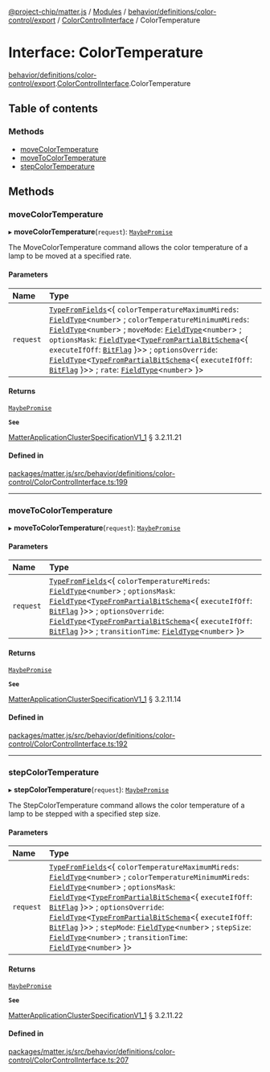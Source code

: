 [@project-chip/matter.js](../README.md) / [Modules](../modules.md) / [behavior/definitions/color-control/export](../modules/behavior_definitions_color_control_export.md) / [ColorControlInterface](../modules/behavior_definitions_color_control_export.ColorControlInterface.md) / ColorTemperature

# Interface: ColorTemperature

[behavior/definitions/color-control/export](../modules/behavior_definitions_color_control_export.md).[ColorControlInterface](../modules/behavior_definitions_color_control_export.ColorControlInterface.md).ColorTemperature

## Table of contents

### Methods

- [moveColorTemperature](behavior_definitions_color_control_export.ColorControlInterface.ColorTemperature.md#movecolortemperature)
- [moveToColorTemperature](behavior_definitions_color_control_export.ColorControlInterface.ColorTemperature.md#movetocolortemperature)
- [stepColorTemperature](behavior_definitions_color_control_export.ColorControlInterface.ColorTemperature.md#stepcolortemperature)

## Methods

### moveColorTemperature

▸ **moveColorTemperature**(`request`): [`MaybePromise`](../modules/util_export.md#maybepromise)

The MoveColorTemperature command allows the color temperature of a lamp to be moved at a specified rate.

#### Parameters

| Name | Type |
| :------ | :------ |
| `request` | [`TypeFromFields`](../modules/tlv_export.md#typefromfields)\<\{ `colorTemperatureMaximumMireds`: [`FieldType`](tlv_export.FieldType.md)\<`number`\> ; `colorTemperatureMinimumMireds`: [`FieldType`](tlv_export.FieldType.md)\<`number`\> ; `moveMode`: [`FieldType`](tlv_export.FieldType.md)\<`number`\> ; `optionsMask`: [`FieldType`](tlv_export.FieldType.md)\<[`TypeFromPartialBitSchema`](../modules/schema_export.md#typefrompartialbitschema)\<\{ `executeIfOff`: [`BitFlag`](../modules/schema_export.md#bitflag)  }\>\> ; `optionsOverride`: [`FieldType`](tlv_export.FieldType.md)\<[`TypeFromPartialBitSchema`](../modules/schema_export.md#typefrompartialbitschema)\<\{ `executeIfOff`: [`BitFlag`](../modules/schema_export.md#bitflag)  }\>\> ; `rate`: [`FieldType`](tlv_export.FieldType.md)\<`number`\>  }\> |

#### Returns

[`MaybePromise`](../modules/util_export.md#maybepromise)

**`See`**

[MatterApplicationClusterSpecificationV1_1](spec_export.MatterApplicationClusterSpecificationV1_1.md) § 3.2.11.21

#### Defined in

[packages/matter.js/src/behavior/definitions/color-control/ColorControlInterface.ts:199](https://github.com/project-chip/matter.js/blob/3adaded6/packages/matter.js/src/behavior/definitions/color-control/ColorControlInterface.ts#L199)

___

### moveToColorTemperature

▸ **moveToColorTemperature**(`request`): [`MaybePromise`](../modules/util_export.md#maybepromise)

#### Parameters

| Name | Type |
| :------ | :------ |
| `request` | [`TypeFromFields`](../modules/tlv_export.md#typefromfields)\<\{ `colorTemperatureMireds`: [`FieldType`](tlv_export.FieldType.md)\<`number`\> ; `optionsMask`: [`FieldType`](tlv_export.FieldType.md)\<[`TypeFromPartialBitSchema`](../modules/schema_export.md#typefrompartialbitschema)\<\{ `executeIfOff`: [`BitFlag`](../modules/schema_export.md#bitflag)  }\>\> ; `optionsOverride`: [`FieldType`](tlv_export.FieldType.md)\<[`TypeFromPartialBitSchema`](../modules/schema_export.md#typefrompartialbitschema)\<\{ `executeIfOff`: [`BitFlag`](../modules/schema_export.md#bitflag)  }\>\> ; `transitionTime`: [`FieldType`](tlv_export.FieldType.md)\<`number`\>  }\> |

#### Returns

[`MaybePromise`](../modules/util_export.md#maybepromise)

**`See`**

[MatterApplicationClusterSpecificationV1_1](spec_export.MatterApplicationClusterSpecificationV1_1.md) § 3.2.11.14

#### Defined in

[packages/matter.js/src/behavior/definitions/color-control/ColorControlInterface.ts:192](https://github.com/project-chip/matter.js/blob/3adaded6/packages/matter.js/src/behavior/definitions/color-control/ColorControlInterface.ts#L192)

___

### stepColorTemperature

▸ **stepColorTemperature**(`request`): [`MaybePromise`](../modules/util_export.md#maybepromise)

The StepColorTemperature command allows the color temperature of a lamp to be stepped with a specified step
size.

#### Parameters

| Name | Type |
| :------ | :------ |
| `request` | [`TypeFromFields`](../modules/tlv_export.md#typefromfields)\<\{ `colorTemperatureMaximumMireds`: [`FieldType`](tlv_export.FieldType.md)\<`number`\> ; `colorTemperatureMinimumMireds`: [`FieldType`](tlv_export.FieldType.md)\<`number`\> ; `optionsMask`: [`FieldType`](tlv_export.FieldType.md)\<[`TypeFromPartialBitSchema`](../modules/schema_export.md#typefrompartialbitschema)\<\{ `executeIfOff`: [`BitFlag`](../modules/schema_export.md#bitflag)  }\>\> ; `optionsOverride`: [`FieldType`](tlv_export.FieldType.md)\<[`TypeFromPartialBitSchema`](../modules/schema_export.md#typefrompartialbitschema)\<\{ `executeIfOff`: [`BitFlag`](../modules/schema_export.md#bitflag)  }\>\> ; `stepMode`: [`FieldType`](tlv_export.FieldType.md)\<`number`\> ; `stepSize`: [`FieldType`](tlv_export.FieldType.md)\<`number`\> ; `transitionTime`: [`FieldType`](tlv_export.FieldType.md)\<`number`\>  }\> |

#### Returns

[`MaybePromise`](../modules/util_export.md#maybepromise)

**`See`**

[MatterApplicationClusterSpecificationV1_1](spec_export.MatterApplicationClusterSpecificationV1_1.md) § 3.2.11.22

#### Defined in

[packages/matter.js/src/behavior/definitions/color-control/ColorControlInterface.ts:207](https://github.com/project-chip/matter.js/blob/3adaded6/packages/matter.js/src/behavior/definitions/color-control/ColorControlInterface.ts#L207)
